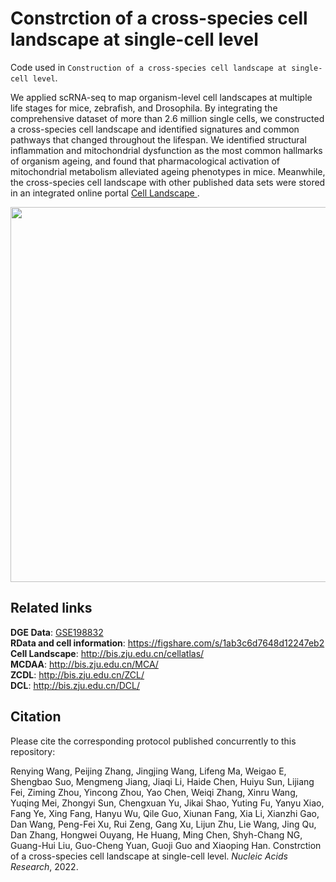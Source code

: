 # Constrction of a cross-species cell landscape at single-cell level

Code used in `Construction of a cross-species cell landscape at single-cell level`.

We applied scRNA-seq to map organism-level cell landscapes at multiple life stages for mice, zebrafish, and Drosophila. By integrating the comprehensive dataset of more than 2.6 million single cells, we constructed a cross-species cell landscape and identified signatures and common pathways that changed throughout the lifespan. We identified structural inflammation and mitochondrial dysfunction as the most common hallmarks of organism ageing, and found that pharmacological activation of mitochondrial metabolism alleviated ageing phenotypes in mice. Meanwhile, the cross-species cell landscape with other published data sets were stored in an integrated online portal [ Cell Landscape ](http://bis.zju.edu.cn/cellatlas/). 

<div align=center>
<img src="http://bis.zju.edu.cn/MCA/image/NAR-01330-H-2022.R1-graphical%20abstract.png" width="600px">
</div>


## Related links
**DGE Data**: [ GSE198832 ](https://www.ncbi.nlm.nih.gov/geo/query/acc.cgi?acc=GSE198832)  
**RData and cell information**: https://figshare.com/s/1ab3c6d7648d12247eb2
**Cell Landscape**: http://bis.zju.edu.cn/cellatlas/  
**MCDAA**: http://bis.zju.edu.cn/MCA/  
**ZCDL**: http://bis.zju.edu.cn/ZCL/  
**DCL**: http://bis.zju.edu.cn/DCL/  

## Citation
Please cite the corresponding protocol published concurrently to this repository:

Renying Wang, Peijing Zhang, Jingjing Wang, Lifeng Ma, Weigao E, Shengbao Suo, Mengmeng Jiang, Jiaqi Li, Haide Chen, Huiyu Sun, Lijiang Fei, Ziming Zhou, Yincong Zhou, Yao Chen, Weiqi Zhang, Xinru Wang, Yuqing Mei, Zhongyi Sun, Chengxuan Yu, Jikai Shao, Yuting Fu, Yanyu Xiao, Fang Ye, Xing Fang, Hanyu Wu, Qile Guo, Xiunan Fang, Xia Li, Xianzhi Gao, Dan Wang, Peng-Fei Xu, Rui Zeng, Gang Xu, Lijun Zhu, Lie Wang, Jing Qu, Dan Zhang, Hongwei Ouyang, He Huang, Ming Chen, Shyh-Chang NG, Guang-Hui Liu, Guo-Cheng Yuan, Guoji Guo and Xiaoping Han. Constrction of a cross-species cell landscape at single-cell level. *Nucleic Acids Research*, 2022.

